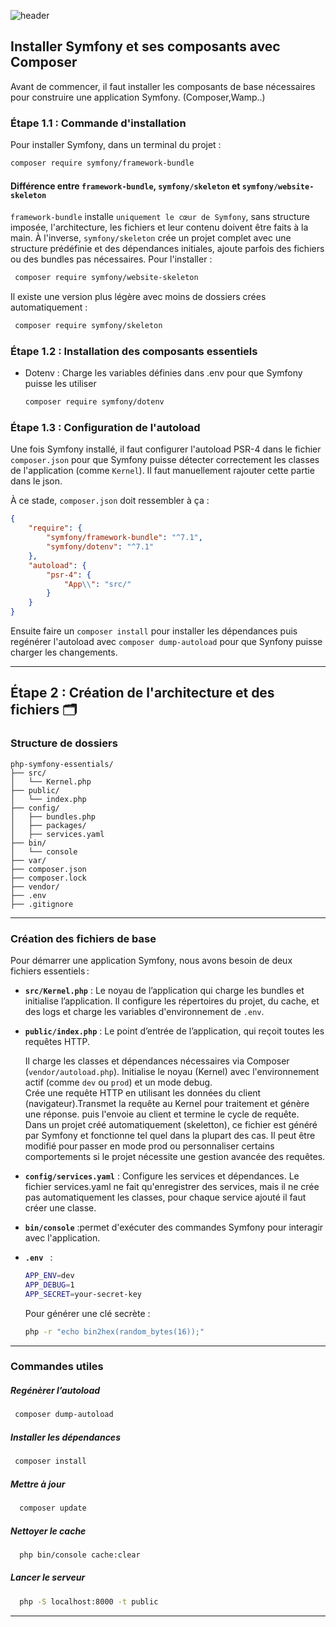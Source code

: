 ![header](https://capsule-render.vercel.app/api?type=soft&color=0:FFF9C4,100:FFE082&height=100&section=header&text=Étape%201%20:%20Installation%20🔨&fontSize=30&fontColor=6D4C41)


## Installer Symfony et ses composants avec Composer

Avant de commencer, il faut installer les composants de base nécessaires pour construire une application Symfony. (Composer,Wamp..)

### Étape 1.1 : Commande d'installation
Pour installer Symfony, dans un terminal du projet :

  ```bash
  composer require symfony/framework-bundle
  ```

  #### Différence entre `framework-bundle`, `symfony/skeleton` et `symfony/website-skeleton`

`framework-bundle` installe `uniquement le cœur de Symfony`, sans structure imposée, l'architecture, les fichiers et leur contenu doivent être faits à la main.
À l'inverse, `symfony/skeleton` crée un projet complet avec une structure prédéfinie et des dépendances initiales, ajoute parfois des fichiers ou des bundles pas nécessaires. Pour l'installer :

  ```bash
   composer require symfony/website-skeleton
  ```
Il existe une version plus légère avec moins de dossiers crées automatiquement : 
  ```bash
   composer require symfony/skeleton
  ```

### Étape 1.2 : Installation des composants essentiels
- Dotenv : Charge les variables définies dans .env pour que Symfony puisse les utiliser
    ```bash
   composer require symfony/dotenv
  ```

### Étape 1.3 : Configuration de l'autoload
Une fois Symfony installé, il faut configurer l'autoload PSR-4 dans le fichier `composer.json` pour que Symfony puisse détecter correctement les classes de l'application (comme `Kernel`). Il faut manuellement rajouter cette partie dans le json.

À ce stade, `composer.json` doit ressembler à ça : 

```json
{
    "require": {
        "symfony/framework-bundle": "^7.1",
        "symfony/dotenv": "^7.1"
    },
    "autoload": {
        "psr-4": {
            "App\\": "src/"
        }
    }
}
```

Ensuite faire un `composer install` pour installer les dépendances puis regénérer l'autoload avec `composer dump-autoload` pour que Synfony puisse charger les changements.

---
## Étape 2 : Création de l'architecture et des fichiers 🗂️

### Structure de dossiers 
```
php-symfony-essentials/
├── src/
│   └── Kernel.php
├── public/
│   └── index.php
├── config/
│   ├── bundles.php
│   ├── packages/
│   ├── services.yaml       
├── bin/
│   └── console
├── var/  
├── composer.json
├── composer.lock
├── vendor/ 
├── .env
├── .gitignore
```

---

### Création des fichiers de base
Pour démarrer une application Symfony, nous avons besoin de deux fichiers essentiels :
- **`src/Kernel.php`** : Le noyau de l’application qui charge les bundles et initialise l’application. Il configure les répertoires du projet, du cache, et des logs et 
charge les variables d'environnement de `.env`.
  
- **`public/index.php`** : Le point d’entrée de l’application, qui reçoit toutes les requêtes HTTP.
      <p> Il charge les classes et dépendances nécessaires via Composer (`vendor/autoload.php`).  Initialise le noyau (Kernel) avec l'environnement actif (comme `dev` ou 
        `prod`) et un mode debug. <br>
          Crée une requête HTTP en utilisant les données du client (navigateur).Transmet la requête au Kernel pour traitement et génère une réponse. puis l'envoie au client             et termine le cycle de requête. <br>
         Dans un projet créé automatiquement (skeletton), ce fichier est généré par Symfony et fonctionne tel quel dans la plupart des cas. Il peut être modifié pour passer             en mode prod ou personnaliser certains comportements si le projet nécessite une gestion avancée des requêtes. </p>

- **`config/services.yaml`** : Configure les services et dépendances. Le fichier services.yaml ne fait qu'enregistrer des services, mais il ne crée pas automatiquement les classes, pour chaque service ajouté il faut créer une classe.
  
- **`bin/console`** :permet d'exécuter des commandes Symfony pour interagir avec l'application.

- **`.env `** :
    ```bash
    APP_ENV=dev
    APP_DEBUG=1
    APP_SECRET=your-secret-key
    ```

  Pour générer une clé secrète :
    ```bash
    php -r "echo bin2hex(random_bytes(16));"
    ```
       
---
### Commandes utiles

  ##### Regénèrer l’autoload
   ```bash
    composer dump-autoload
  ```
 ##### Installer les dépendances
   ```bash
    composer install
  ```
 ##### Mettre à jour
   ```bash
     composer update
   ```
 ##### Nettoyer le cache
   ```bash
     php bin/console cache:clear
   ```
 ##### Lancer le serveur
   ```bash
     php -S localhost:8000 -t public
   ```

---
